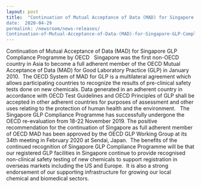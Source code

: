```yaml
---
layout: post
title:  "Continuation of Mutual Acceptance of Data (MAD) for Singapore GLP Compliance Programme by OECD”
date:  2020-04-29
permalink: /newsroom/news-releases/
Continuation-of-Mutual-Acceptance-of-Data-(MAD)-for-Singapore-GLP-Compliance-Programme-by-OECD 
---
```


Continuation of Mutual Acceptance of Data (MAD) for Singapore GLP Compliance Programme by OECD
 
Singapore was the first non-OECD country in Asia to become a full adherent member of the OECD Mutual Acceptance of Data (MAD) for Good Laboratory Practice (GLP) in January 2010.  The OECD System of MAD for GLP is a multilateral agreement which allows participating countries to recognize the results of pre-clinical safety tests done on new chemicals. Data generated in an adherent country in accordance with OECD Test Guidelines and OECD Principles of GLP shall be accepted in other adherent countries for purposes of assessment and other uses relating to the protection of human health and the environment.
 
The Singapore GLP Compliance Programme has successfully undergone the OECD re-evaluation from 18-22 November 2019. The positive recommendation for the continuation of Singapore as full adherent member of OECD MAD has been approved by the OECD GLP Working Group at its 34th meeting in February 2020 at Sendai, Japan.  The benefits of the continued recognition of Singapore GLP Compliance Programme will be that our registered GLP facilities in Singapore continue to provide recognised non-clinical safety testing of new chemicals to support registration in overseas markets including the US and Europe.  It is also a strong endorsement of our supporting infrastructure for growing our local chemical and biomedical sectors.



